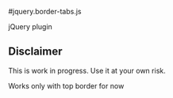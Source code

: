 #jquery.border-tabs.js

jQuery plugin 

## Disclaimer

This is work in progress. Use it at your own risk.

Works only with top border for now